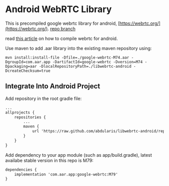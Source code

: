 # Android WebRTC Library

This is precompiled google webrtc library for android, [https://webrtc.org/](https://webrtc.org/).
[repo branch](https://github.com/abdularis/libwebrtc-android/tree/repo)

read [this article](https://medium.com/@abdularis/how-to-compile-native-webrtc-from-source-for-android-d0bac8e4c933) on how to compile webrtc for android.

Use maven to add .aar library into the existing maven repository using:
```
mvn install:install-file -Dfile=./google-webrtc-M74.aar -DgroupId=com.aar.app -DartifactId=google-webrtc -Dversion=M74 -Dpackaging=aar -DlocalRepositoryPath=./libwebrtc-android -DcreateChecksum=true
```

## Integrate Into Android Project
Add repository in the root gradle file:
```xml
...
allprojects {
    repositories {
        ...
        maven {
            url 'https://raw.github.com/abdularis/libwebrtc-android/repo/'
        }
    }
}
```

Add dependency to your app module (such as app/build.gradle), latest availabe stable version in this repo is M79:
```xml
dependencies {
    implementation 'com.aar.app:google-webrtc:M79'
}
```
